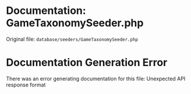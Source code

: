 # Documentation: GameTaxonomySeeder.php

Original file: `database/seeders/GameTaxonomySeeder.php`

# Documentation Generation Error

There was an error generating documentation for this file: Unexpected API response format